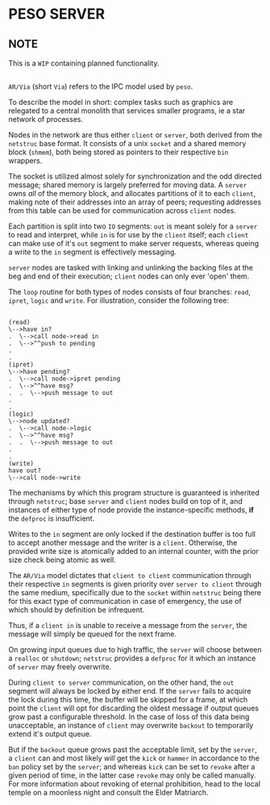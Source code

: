 # PESO SERVER

## NOTE

This is a `WIP` containing planned functionality.

##

`AR/Via` (short `Via`) refers to the IPC model used by `peso`.

To describe the model in short: complex tasks such as graphics are relegated to a central monolith that services smaller programs, ie a star network of processes.

Nodes in the network are thus either `client` or `server`, both derived from the `netstruc` base format. It consists of a unix `socket` and a shared memory block (`shmem`), both being stored as pointers to their respective `bin` wrappers.

The socket is utilized almost solely for synchronization and the odd directed message; shared memory is largely preferred for moving data. A `server` owns *all* of the memory block, and allocates partitions of it to each `client`, making note of their addresses into an array of peers; requesting addresses from this table can be used for communication across `client` nodes.

Each partition is split into two `IO` segments: `out` is meant solely for a `server` to read and interpret, while `in` is for use by the `client` itself; each `client` can make use of it's `out` segment to make server requests, whereas queing a write to the `in` segment is effectively messaging.

`server` nodes are tasked with linking and unlinking the backing files at the beg and end of their execution; `client` nodes can only ever 'open' them.

The `loop` routine for both types of nodes consists of four branches: `read`, `ipret`, `logic` and `write`. For illustration, consider the following tree:

```$

(read)
\-->have in?
.  \-->call node->read in
.  \-->^^push to pending
.
.
(ipret)
\-->have pending?
.  \-->call node->ipret pending
.  \-->^^have msg?
.  .  \-->push message to out
.
.
(logic)
\-->node updated?
.  \-->call node->logic
.  \-->^^have msg?
.  .  \-->push message to out
.
.
(write)
have out?
\-->call node->write

```

The mechanisms by which this program structure is guaranteed is inherited through `netstruc`; base `server` and `client` nodes build on top of it, and instances of either type of node provide the instance-specific methods, __if__ the `defproc` is insufficient.

Writes to the `in` segment are only locked if the destination buffer is too full to accept another message and the writer is a `client`. Otherwise, the provided write size is atomically added to an internal counter, with the prior size check being atomic as well.

The `AR/Via` model dictates that `client to client` communication through their respective `in` segments is given priority over `server to client` through the same medium, specifically due to the `socket` within `netstruc` being there for this exact type of communication in case of emergency, the use of which should by definition be infrequent.

Thus, if a `client in` is unable to receive a message from the `server`, the message will simply be queued for the next frame.

On growing input queues due to high traffic, the `server` will choose between a `realloc` or `shutdown`; `netstruc` provides a `defproc` for it which an instance of `server` may freely overwrite.

During `client to server` communication, on the other hand, the `out` segment will always be locked by either end. If the `server` fails to acquire the lock during this time, the buffer will be skipped for a frame, at which point the `client` will opt for discarding the oldest message if output queues grow past a configurable threshold. In the case of loss of this data being unacceptable, an instance of `client` may overwrite `backout` to temporarily extend it's output queue.

But if the `backout` queue grows past the acceptable limit, set by the `server`, a `client` can and most likely *will* get the `kick` or `hammer` in accordance to the `ban` policy set by the `server`; and whereas `kick` can be set to `revoke` after a given period of time, in the latter case `revoke` may only be called manually. For more information about revoking of eternal prohibition, head to the local temple on a moonless night and consult the Elder Matriarch.

